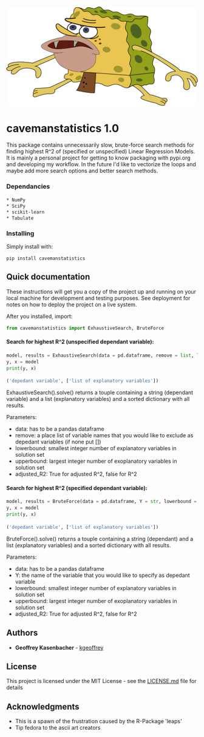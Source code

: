 ![Kiku](Images/spongegar.png)

# cavemanstatistics 1.0

This package contains unnecessarily slow, brute-force search methods for finding highest R^2 of (specified or unspecified) Linear Regression Models. It is mainly a personal project for getting to know packaging with pypi.org and developing my workflow. In the future I'd like to vectorize the loops and maybe add more search options and better search methods.

### Dependancies
```
* NumPy
* SciPy
* scikit-learn
* Tabulate
```

### Installing

Simply install with:

```
pip install cavemanstatistics
```

## Quick documentation

These instructions will get you a copy of the project up and running on your local machine for development and testing purposes. See deployment for notes on how to deploy the project on a live system.

After you installed, import:

```python
from cavemanstatistics import ExhaustiveSearch, BruteForce
```


#### Search for highest R^2 (unspecified dependant variable):

```python
model, results = ExhaustiveSearch(data = pd.dataframe, remove = list, lowerbound = int, upperbound = int, adjusted_R2 = bool).solve()
y, x = model
print(y, x)

('depedant variable', ['list of explanatory variables'])

```

ExhaustiveSearch().solve() returns a touple containing a string (dependant variable) and a list (explanatory variables) and a sorted dictionary with all results.

Parameters:
* data:  has to be a pandas dataframe
* remove: a place list of variable names that you would like to exclude as depedant variables (if none put [])
* lowerbound: smallest integer number of explanatory variables in solution set
* upperbound: largest integer number of exoplanatory variables in solution set
* adjusted_R2: True for adjusted R^2, false for R^2


#### Search for highest R^2 (specified dependant variable):

```python
model, results = BruteForce(data = pd.dataframe, Y = str, lowerbound = int, upperbound = int, adjusted_R2 = bool).solve()
y, x = model
print(y, x)

('depedant variable', ['list of explanatory variables'])

```

BruteForce().solve() returns a touple containing a string (dependant) and a list (explanatory variables) and a sorted dictionary with all results.

Parameters:
* data:  has to be a pandas dataframe
* Y: the name of the variable that you would like to specify as depedant variable
* lowerbound: smallest integer number of explanatory variables in solution set
* upperbound: largest integer number of exoplanatory variables in solution set
* adjusted_R2: True for adjusted R^2, false for R^2


## Authors

* **Geoffrey Kasenbacher** - [kgeoffrey](https://github.com/kgeoffrey)

## License

This project is licensed under the MIT License - see the [LICENSE.md](LICENSE.md) file for details

## Acknowledgments

* This is a spawn of the frustration caused by the R-Package 'leaps'
* Tip fedora to the ascii art creators
